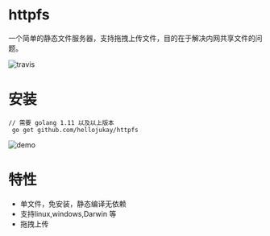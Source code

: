 # httpfs
一个简单的静态文件服务器，支持拖拽上传文件，目的在于解决内网共享文件的问题。

![travis](https://travis-ci.com/hellojukay/httpfs.svg?branch=master)
#  安装
```shell
// 需要 golang 1.11 以及以上版本
 go get github.com/hellojukay/httpfs
 ```
![demo](demo.gif)
# 特性
* 单文件，免安装，静态编译无依赖
* 支持linux,windows,Darwin 等
* 拖拽上传
